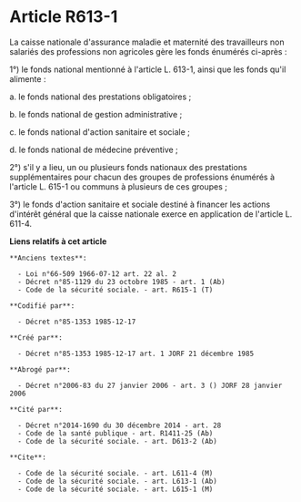 # Article R613-1

La caisse nationale d'assurance maladie et maternité des travailleurs non salariés des professions non agricoles gère les
fonds énumérés ci-après : 

1°) le fonds national mentionné à l'article L. 613-1, ainsi que les fonds qu'il alimente : 

a. le fonds national des prestations obligatoires ; 

b. le fonds national de gestion administrative ; 

c. le fonds national d'action sanitaire et sociale ; 

d. le fonds national de médecine préventive ; 

2°) s'il y a lieu, un ou plusieurs fonds nationaux des prestations supplémentaires pour chacun des groupes de professions
énumérés à l'article L. 615-1 ou communs à plusieurs de ces groupes ; 

3°) le fonds d'action sanitaire et sociale destiné à financer les actions d'intérêt général que la caisse nationale exerce en
application de l'article L. 611-4.

**Liens relatifs à cet article**

	**Anciens textes**:

	  - Loi n°66-509 1966-07-12 art. 22 al. 2
	  - Décret n°85-1129 du 23 octobre 1985 - art. 1 (Ab)
	  - Code de la sécurité sociale. - art. R615-1 (T)

	**Codifié par**:

	  - Décret n°85-1353 1985-12-17

	**Créé par**:

	  - Décret n°85-1353 1985-12-17 art. 1 JORF 21 décembre 1985

	**Abrogé par**:

	  - Décret n°2006-83 du 27 janvier 2006 - art. 3 () JORF 28 janvier 2006

	**Cité par**:

	  - Décret n°2014-1690 du 30 décembre 2014 - art. 28
	  - Code de la santé publique - art. R1411-25 (Ab)
	  - Code de la sécurité sociale. - art. D613-2 (Ab)

	**Cite**:

	  - Code de la sécurité sociale. - art. L611-4 (M)
	  - Code de la sécurité sociale. - art. L613-1 (Ab)
	  - Code de la sécurité sociale. - art. L615-1 (M)
